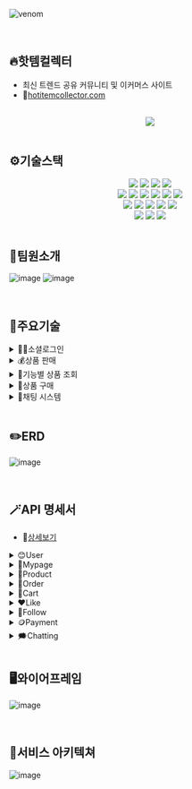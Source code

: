 ![venom](https://capsule-render.vercel.app/api?type=venom&height=250&text=Hot%20Item%20Collector&fontColor=2F2F2F&fontSize=70&color=0:FF5757,100:F0BA46)

<!-- # 🔥Hot Item Collector -->


<br>

## **🔥핫템컬렉터**
* 최신 트렌드 공유 커뮤니티 및 이커머스 사이트
* 🔗[hotitemcollector.com](http://hotitemcollector.com:8081/)

<br>

<div align = "center">
    <img src="https://github.com/user-attachments/assets/aca1bf2a-f9fd-4cef-9cd8-1078a8d57f5e">
</div>
<br>

## ⚙️기술스택

<div align="center">
  <img src="https://img.shields.io/badge/Java17-007396?style=for-the-badge&logo=Java&logoColor=white">
  <img src="https://img.shields.io/badge/Spring%20Boot-6DB33F?style=for-the-badge&logo=Spring%20Boot&logoColor=white">
  <img src="https://img.shields.io/badge/Spring%20Security-6DB33F?style=for-the-badge&logo=Spring%20Security&logoColor=white">
  <img src="https://img.shields.io/badge/JSON%20Web%20Tokens-000000?style=for-the-badge&logo=JSON%20Web%20Tokens&logoColor=white">
  
</div>
<div align="center">
    <img src="https://img.shields.io/badge/Docker-2496ED?style=for-the-badge&logo=Docker&logoColor=white">
  <img src="https://img.shields.io/badge/MySQL-4479A1?style=for-the-badge&logo=MySQL&logoColor=white">
  <img src="https://img.shields.io/badge/Redis-FF4438?style=for-the-badge&logo=Redis&logoColor=white">
  <img src="https://img.shields.io/badge/Amazon%20S3-569A31?style=for-the-badge&logo=Amazon%20S3&logoColor=white">
  <img src="https://img.shields.io/badge/Vue.js-4FC08D?style=for-the-badge&logo=Vue.js&logoColor=white">
  <img src="https://img.shields.io/badge/NGINX-009639?style=for-the-badge&logo=NGINX&logoColor=white">
</div>
<div align="center">
  <img src="https://img.shields.io/badge/GitHub%20Actions-2088FF?style=for-the-badge&logo=GitHub%20Actions&logoColor=white">
  <img src="https://img.shields.io/badge/Amazon%20EC2-FF9900?style=for-the-badge&logo=Amazon%20EC2&logoColor=white">
  <img src="https://img.shields.io/badge/WebSocket-FF6600?style=for-the-badge&logo=WebSocket&logoColor=white">
  <img src="https://img.shields.io/badge/STOMP-660000?style=for-the-badge&logo=STOMP&logoColor=white">
    <img src="https://img.shields.io/badge/RabbitMq-F26722?style=for-the-badge&logo=RabbitMq&logoColor=white">
</div>
<div align="center">
  <img src="https://img.shields.io/badge/OAuth%202.0-000000?style=for-the-badge&logo=OAuth%202.0&logoColor=white">
  <img src="https://img.shields.io/badge/SMTP-EA4335?style=for-the-badge&logo=Gmail&logoColor=white">
    <img src="https://img.shields.io/badge/PortOne-B14B20?style=for-the-badge&logo=PortOneX&logoColor=white">
</div>
<br>

## 🧊팀원소개

![image](https://github.com/user-attachments/assets/e496df5c-2e3d-4f89-afd7-edd3d17523ea)
![image](https://github.com/user-attachments/assets/26e4db3d-9137-49cb-9ca4-2e579140c206)

<br>



## 🔎주요기술 

<details>
 <summary>
     🧑‍💻소셜로그인
  </summary>

  <br>
  
  * 카카오 로그인
    
  * 구글 로그인

   ![image](https://github.com/user-attachments/assets/35d1f991-32dc-4754-a2cc-2e1fcc71cef4)

</details>

<details>
 <summary>
     💰상품 판매
  </summary>

  <br>
  
  * 사진 여러 장 등록 가능
    
  * 수정 및 삭제 가능
  <div align = "center">
    <img src="https://github.com/user-attachments/assets/fb4498aa-c0e4-4ac6-9d94-c8c3e5183095">
    <img src="https://github.com/user-attachments/assets/2fb14eed-9fb0-4124-97ff-fac8f7f19685">
  </div>
</details>

<details>
 <summary>
     🔮기능별 상품 조회
  </summary>

  <br>
  
  * 새로 등록된 상품
    
  * 팔로우한 사용자의 상품
  <div align = "center">
    <img src="https://github.com/user-attachments/assets/8b935fed-a571-484b-8b40-3ddc825dc7a0">
  </div>
  
  * 내가 판매하는 상품
  <div align = "center">
    <img src="https://github.com/user-attachments/assets/2ba399fd-3fd3-434f-ad1e-50eee0d569c1">
    <img src="https://github.com/user-attachments/assets/896819d9-c7e8-4990-a770-bc2648a66f2f">
  </div>
  
  * 내가 구매한 상품
    
  * 좋아요한 상품
  <div align = "center">
    <img src="https://github.com/user-attachments/assets/450c43e5-3adb-4abd-93bb-9b20eb170ec5">
  </div>

  * 상품 검색

  * 카테고리별 상품
    <div align = "center">
    <img src="https://github.com/user-attachments/assets/9afdb239-2fe4-457a-83e5-5e859c1b370b">
  </div>  
</details>

<details>
 <summary>
     💸상품 구매
  </summary>

  <br>
  
  * 장바구니에 담기 후 결제
    
  * 판매관리 / 주문관리 / 구매관리에서 주문상태 확인
  <div align = "center">
    <img src="https://github.com/user-attachments/assets/7a254465-e76f-420e-829e-d2cfe0da610f">
    <img src="https://github.com/user-attachments/assets/32400a4b-f2b0-476b-ab65-7f4b6531534a">
    <img src="https://github.com/user-attachments/assets/058e3421-f1e9-4e0c-9cb4-f52cec21e387">
  </div>
</details>

<details>
 <summary>
     💬채팅 시스템
  </summary>

  <br>
  
  * 다른 사용자와 채팅 가능
  <div align = "center">
    <img src="https://github.com/user-attachments/assets/68cf71da-95cf-4ba0-82fd-f3537a5193e0">
  </div>
</details>
<br>


## ✏️ERD

![image](https://github.com/user-attachments/assets/4bea6d20-5a67-4374-898c-a558cf100240)


<br>

## 🪄API 명세서
* 🔗[상세보기](https://www.notion.so/teamsparta/8e12debb2b2c49baa7527c85de679c32?v=b03bbb1610bf4a4fadc3b5d08606c897&pvs=4)
<details>
 <summary>
     😊User
  </summary>

  <br>

  <div align = "center">
    <img src="https://github.com/user-attachments/assets/28fe0adc-f6de-4918-9ade-3405bc3609a0">
  </div>
</details>

<details>
 <summary>
     🧸Mypage
  </summary>

  <br>

  <div align = "center">
    <img src="https://github.com/user-attachments/assets/253f81f8-d4a8-4028-a198-b9bb5f97e545">
  </div>
</details>

<details>
 <summary>
     🎁Product
  </summary>

  <br>

  <div align = "center">
    <img src="https://github.com/user-attachments/assets/4a0fc663-6596-4087-90a5-fef38985bb2a">
  </div>
</details>

<details>
 <summary>
     🙌Order
  </summary>

  <br>

  <div align = "center">
    <img src="https://github.com/user-attachments/assets/3a631cd1-5301-4e02-96f4-98ba7dcaec62">
  </div>
</details>

<details>
 <summary>
     🛒Cart
  </summary>

  <br>

  <div align = "center">
    <img src="https://github.com/user-attachments/assets/4f46436a-a90b-4d87-a89b-2466d53194ba">
  </div>
</details>

<details>
 <summary>
     ❤️Like
  </summary>

  <br>

  <div align = "center">
    <img src="https://github.com/user-attachments/assets/713e4a16-f3d6-4fb2-9624-c0f26ccadfb3">
  </div>
</details>

<details>
 <summary>
     🪈Follow
  </summary>

  <br>

  <div align = "center">
    <img src="https://github.com/user-attachments/assets/157a610a-557a-4c7b-964f-6be30268cf7b">
  </div>
</details>

<details>
 <summary>
     🪙Payment
  </summary>

  <br>

  <div align = "center">
    <img src="https://github.com/user-attachments/assets/6de63da2-df9e-415c-807c-86e93874a200">
  </div>
</details>

<details>
 <summary>
     🗯️Chatting
  </summary>

  <br>


  <div align = "center">
    <img src="https://github.com/user-attachments/assets/b91f56b8-dabe-466d-8303-672889e16a87">
  </div>
</details>




<br>

## 🖥️와이어프레임

![image](https://github.com/user-attachments/assets/d0959a5e-a9bf-41c7-b4ba-84b7d5619e85)

<br>

## 📐서비스 아키텍쳐

![image](https://github.com/user-attachments/assets/0f86b7a1-72b1-4b73-83cc-87c33358131c)


<br>




